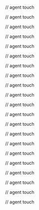 
// agent touch

// agent touch

// agent touch

// agent touch

// agent touch

// agent touch

// agent touch

// agent touch

// agent touch

// agent touch

// agent touch

// agent touch

// agent touch

// agent touch

// agent touch

// agent touch

// agent touch

// agent touch

// agent touch

// agent touch

// agent touch

